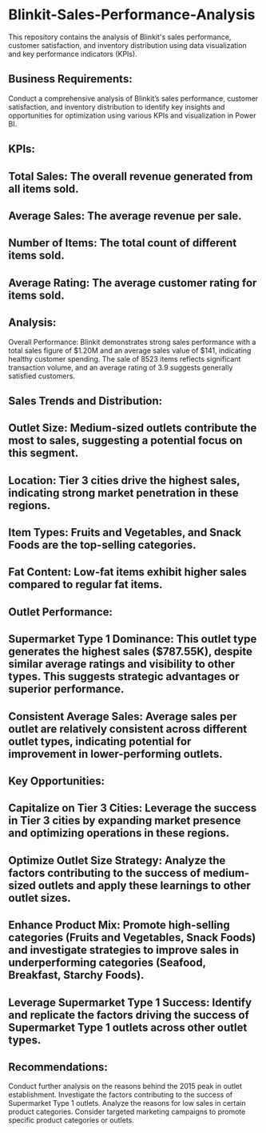 # Blinkit-Sales-Performance-Analysis

This repository contains the analysis of Blinkit's sales performance, customer satisfaction, and inventory distribution using data visualization and key performance indicators (KPIs).

## Business Requirements:

Conduct a comprehensive analysis of Blinkit’s sales performance, customer satisfaction, and inventory distribution to identify key insights and opportunities for optimization using various KPIs and visualization in Power BI.

## KPIs:

## Total Sales: The overall revenue generated from all items sold.
## Average Sales: The average revenue per sale.
## Number of Items: The total count of different items sold.
## Average Rating: The average customer rating for items sold.

## Analysis:

Overall Performance: Blinkit demonstrates strong sales performance with a total sales figure of $1.20M and an average sales value of $141, indicating healthy customer spending. The sale of 8523 items reflects significant transaction volume, and an average rating of 3.9 suggests generally satisfied customers.

## Sales Trends and Distribution:

## Outlet Size: Medium-sized outlets contribute the most to sales, suggesting a potential focus on this segment.
## Location: Tier 3 cities drive the highest sales, indicating strong market penetration in these regions.
## Item Types: Fruits and Vegetables, and Snack Foods are the top-selling categories.
## Fat Content: Low-fat items exhibit higher sales compared to regular fat items.

## Outlet Performance:

## Supermarket Type 1 Dominance: This outlet type generates the highest sales ($787.55K), despite similar average ratings and visibility to other types. This suggests strategic advantages or superior performance.
## Consistent Average Sales: Average sales per outlet are relatively consistent across different outlet types, indicating potential for improvement in lower-performing outlets.

## Key Opportunities:

## Capitalize on Tier 3 Cities: Leverage the success in Tier 3 cities by expanding market presence and optimizing operations in these regions.
## Optimize Outlet Size Strategy: Analyze the factors contributing to the success of medium-sized outlets and apply these learnings to other outlet sizes.
## Enhance Product Mix: Promote high-selling categories (Fruits and Vegetables, Snack Foods) and investigate strategies to improve sales in underperforming categories (Seafood, Breakfast, Starchy Foods).
## Leverage Supermarket Type 1 Success: Identify and replicate the factors driving the success of Supermarket Type 1 outlets across other outlet types.

## Recommendations:

Conduct further analysis on the reasons behind the 2015 peak in outlet establishment.
Investigate the factors contributing to the success of Supermarket Type 1 outlets.
Analyze the reasons for low sales in certain product categories.
Consider targeted marketing campaigns to promote specific product categories or outlets.
